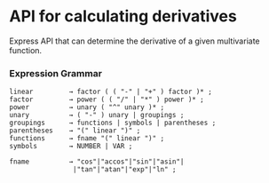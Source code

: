 # API for calculating derivatives

Express API that can determine the derivative of a given multivariate function.

### Expression Grammar

```ebnf
linear         → factor ( ( "-" | "+" ) factor )* ;
factor         → power ( ( "/" | "*" ) power )* ;
power          → unary ( "^" unary )* ;
unary          → ( "-" ) unary | groupings ;
groupings      → functions | symbols | parentheses ;
parentheses    → "(" linear ")" ;
functions      → fname "(" linear ")" ;
symbols        → NUMBER | VAR ;

fname          → "cos"|"accos"|"sin"|"asin"|
                |"tan"|"atan"|"exp"|"ln" ;

```
